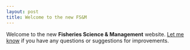 ```yaml
---
layout: post
title: Welcome to the new FS&M
---
```


Welcome to the new **Fisheries Science & Management** website.  [Let me know](mailto:dogle@northland.edu) if you have any questions or suggestions for improvements.
